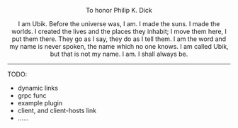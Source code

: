 <p align="center">To honor Philip K. Dick</p>

<p align="center">I am Ubik. Before the universe was, I am. I made the suns. I made the worlds. I created
the lives and the places they inhabit; I move them here, I put them there. They go as I say,
they do as I tell them. I am the word and my name is never spoken, the name which no
one knows. I am called Ubik, but that is not my name. I am. I shall always be.</p>

---

TODO:

- dynamic links
- grpc func
- example plugin
- client, and client-hosts link
- ......